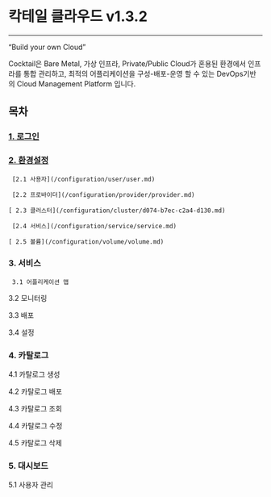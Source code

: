 # 칵테일 클라우드 v1.3.2

---

“Build your own Cloud”

Cocktail은 Bare Metal, 가상 인프라, Private/Public Cloud가 혼용된 환경에서 인프라를 통합 관리하고, 최적의 어플리케이션을 구성-배포-운영 할 수 있는 DevOps기반의 Cloud Management Platform 입니다.

## 목차

### [1. 로그인](/b85c-adf8-c778.md)

### [2. 환경설정](/d658-acbd-c124-c815.md)

     [2.1 사용자](/configuration/user/user.md)

     [2.2 프로바이더](/configuration/provider/provider.md)

    [ 2.3 클러스터](/configuration/cluster/d074-b7ec-c2a4-d130.md)

     [2.4 서비스](/configuration/service/service.md)

    [ 2.5 볼륨](/configuration/volume/volume.md)

### 3. 서비스

     3.1 어플리케이션 맵

3.2 모니터링

3.3 배포

3.4 설정

### 4. 카탈로그

4.1 카탈로그 생성

4.2 카탈로그 배포

4.3 카탈로그 조회

4.4 카탈로그 수정

4.5 카탈로그 삭제

### 5. 대시보드

5.1 사용자 관리

